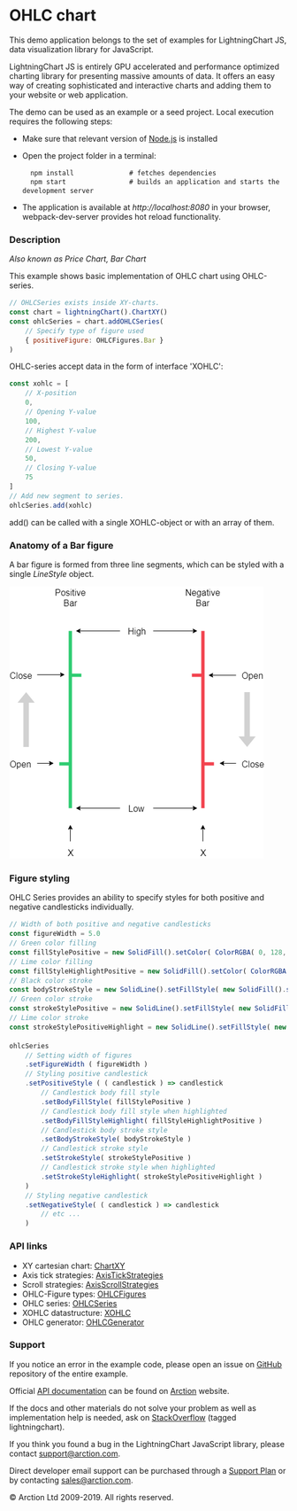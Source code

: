# OHLC chart

This demo application belongs to the set of examples for LightningChart JS, data visualization library for JavaScript.

LightningChart JS is entirely GPU accelerated and performance optimized charting library for presenting massive amounts of data. It offers an easy way of creating sophisticated and interactive charts and adding them to your website or web application.

The demo can be used as an example or a seed project. Local execution requires the following steps:

- Make sure that relevant version of [Node.js](https://nodejs.org/en/download/) is installed
- Open the project folder in a terminal:

        npm install              # fetches dependencies
        npm start                # builds an application and starts the development server

- The application is available at *http://localhost:8080* in your browser, webpack-dev-server provides hot reload functionality.

### Description

*Also known as Price Chart, Bar Chart*

This example shows basic implementation of OHLC chart using OHLC-series.

```javascript
// OHLCSeries exists inside XY-charts.
const chart = lightningChart().ChartXY()
const ohlcSeries = chart.addOHLCSeries(
    // Specify type of figure used
    { positiveFigure: OHLCFigures.Bar }
)
```

OHLC-series accept data in the form of interface 'XOHLC':

```javascript
const xohlc = [
    // X-position
    0,
    // Opening Y-value
    100,
    // Highest Y-value
    200,
    // Lowest Y-value
    50,
    // Closing Y-value
    75
]
// Add new segment to series.
ohlcSeries.add(xohlc)
```

add() can be called with a single XOHLC-object or with an array of them.

### Anatomy of a Bar figure

A bar figure is formed from three line segments, which can be styled with a single *LineStyle* object.

[//]: # "IMPORTANT: The assets will not show before README.md is built - relative path is different!"

![](./assets/bar.png)

### Figure styling

OHLC Series provides an ability to specify styles for both positive and negative candlesticks individually. 

```javascript
// Width of both positive and negative candlesticks
const figureWidth = 5.0
// Green color filling
const fillStylePositive = new SolidFill().setColor( ColorRGBA( 0, 128, 0 ) )
// Lime color filling
const fillStyleHighlightPositive = new SolidFill().setColor( ColorRGBA (0, 255, 0) )
// Black color stroke
const bodyStrokeStyle = new SolidLine().setFillStyle( new SolidFill().setColor( ColorRGBA( 0, 0, 0 ) ) ).setThickness( 1.0 )
// Green color stroke
const strokeStylePositive = new SolidLine().setFillStyle( new SolidFill().setColor( ColorRGBA( 0, 128, 0 ) ) )
// Lime color stroke
const strokeStylePositiveHighlight = new SolidLine().setFillStyle( new SolidFill().setColor( ColorRGBA( 0, 240, 0 ) ) )

ohlcSeries
	// Setting width of figures
	.setFigureWidth ( figureWidth )
	// Styling positive candlestick
	.setPositiveStyle ( ( candlestick ) => candlestick
        // Candlestick body fill style
		.setBodyFillStyle( fillStylePositive )
		// Candlestick body fill style when highlighted
        .setBodyFillStyleHighlight( fillStyleHighlightPositive )
		// Candlestick body stroke style
        .setBodyStrokeStyle( bodyStrokeStyle )
        // Candlestick stroke style
		.setStrokeStyle( strokeStylePositive )
		// Candlestick stroke style when highlighted
        .setStrokeStyleHighlight( strokeStylePositiveHighlight )
    )
	// Styling negative candlestick
	.setNegativeStyle( ( candlestick ) => candlestick
        // etc ...
    )
```

### API links

* XY cartesian chart: [ChartXY][]
* Axis tick strategies: [AxisTickStrategies][]
* Scroll strategies: [AxisScrollStrategies][]
* OHLC-Figure types: [OHLCFigures][]
* OHLC series: [OHLCSeries][]
* XOHLC datastructure: [XOHLC][]
* OHLC generator: [OHLCGenerator][]


### Support

If you notice an error in the example code, please open an issue on [GitHub][0] repository of the entire example.

Official [API documentation][1] can be found on [Arction][2] website.

If the docs and other materials do not solve your problem as well as implementation help is needed, ask on [StackOverflow][3] (tagged lightningchart).

If you think you found a bug in the LightningChart JavaScript library, please contact support@arction.com.

Direct developer email support can be purchased through a [Support Plan][4] or by contacting sales@arction.com.

© Arction Ltd 2009-2019. All rights reserved.

[0]: https://github.com/Arction/
[1]: https://www.arction.com/lightningchart-js-api-documentation/
[2]: https://www.arction.com
[3]: https://stackoverflow.com/questions/tagged/lightningchart
[4]: https://www.arction.com/support-services/

[AxisScrollStrategies]: https://www.arction.com/lightningchart-js-api-documentation/v1.0.0/globals.html#axisscrollstrategies
[AxisTickStrategies]: https://www.arction.com/lightningchart-js-api-documentation/v1.0.0/globals.html#axistickstrategies
[ChartXY]: https://www.arction.com/lightningchart-js-api-documentation/v1.0.0/classes/chartxy.html
[OHLCFigures]: https://www.arction.com/lightningchart-js-api-documentation/v1.0.0/globals.html#ohlcfigures
[OHLCGenerator]: https://arction.github.io/xydata/classes/ohlcgenerator.html
[OHLCSeries]: https://www.arction.com/lightningchart-js-api-documentation/v1.0.0/classes/chartxy.html#addohlcseries
[XOHLC]: https://www.arction.com/lightningchart-js-api-documentation/v1.0.0/globals.html#xohlc
